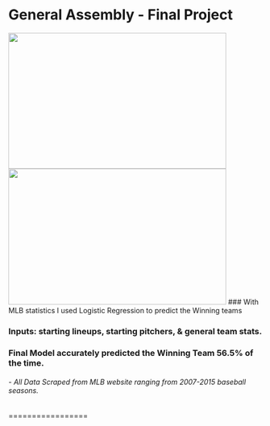 # General Assembly - Final Project
<img src="https://s3.amazonaws.com/static-assets.generalassemb.ly/logos/generalassembly-open-graph.png" width="432" height="270" />
<img src="http://3.bp.blogspot.com/-XMsysEbA0lk/VbNVtfU5ViI/AAAAAAAAFng/ktxVtWwA_Lw/s1600/1280px-Major_League_Baseball.svg.png" width="432" height="270" />
### With MLB statistics I used Logistic Regression to predict the Winning teams

### Inputs: starting lineups, starting pitchers, & general team stats.

### Final Model accurately predicted the Winning Team 56.5% of the time.

###### - All Data Scraped from MLB website ranging from *2007-2015* baseball seasons. 
=================
